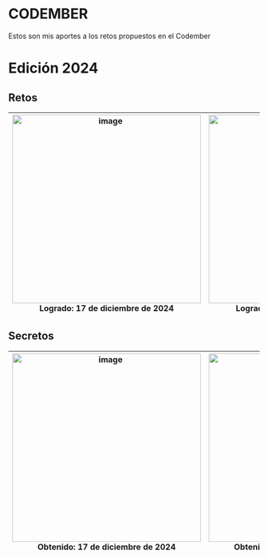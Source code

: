 # CODEMBER
Estos son mis aportes a los retos propuestos en el Codember

# Edición 2024

## Retos

| <img width="378" alt="image" src="https://github.com/user-attachments/assets/40fa85a1-1fb2-4a1b-be81-584846b0dabf" /> <br> Logrado: 17 de diciembre de 2024 | <img width="378" alt="image" src="https://github.com/user-attachments/assets/1e47dd6d-c5c0-41c3-a10a-289733ae1f7c" /> <br> Logrado: 17 de diciembre de 2024 | <img width="378" alt="image" src="https://github.com/user-attachments/assets/980df2d2-0901-48e0-8a94-6946ed278347" /> <br> Logrado: 18 de diciembre de 2024 |
| --- | --- | --- |

## Secretos
| <img width="378" alt="image" src="https://github.com/user-attachments/assets/7b7bb68d-722c-4b01-bc21-e1e55124edfc" /> <br> Obtenido: 17 de diciembre de 2024 | <img width="378" alt="image" src="https://github.com/user-attachments/assets/77921cbd-e9ef-48e2-b6be-7b9cca740db9" /> <br> Obtenido: 17 de diciembre de 2024 | <img width="378" alt="image" src="https://github.com/user-attachments/assets/f22f3bbc-ddbc-468e-be8c-40665b475f30" /> <br> Obtenido: 18 de diciembre de 2024 |
| --- | --- | --- |
